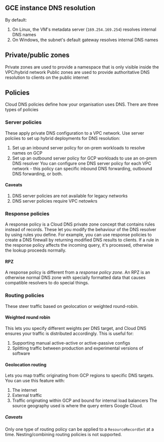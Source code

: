 ## GCE instance DNS resolution
By default:
1. On Linux, the VM's metadata server (`169.254.169.254`) resolves internal DNS names
1. On Windows, the subnet's default gateway resolves internal DNS names

## Private/public zones
Private zones are used to provide a namespace that is only visible inside the VPC/hybrid network
Public zones are used to provide authoritative DNS resolution to clients on the public internet

## Policies
Cloud DNS policies define how your organisation uses DNS.
There are three types of policies
### Server policies
These apply private DNS configuration to a VPC network.
Use server polciies to set up hybrid deployments for DNS resolution:
1. Set up an inbound server policy for on-prem workloads to resolve names on GCP
1. Set up an outbound server policy for GCP workloads to use an on-prem DNS resolver
You can configure one DNS server policy for each VPC network - this policy can specific inbound DNS forwarding, outbound DNS forwarding, or both.
#### Caveats
1. DNS server policies are not available for legacy networks
1. DNS server policies require VPC netowkrs
### Response policies
A response policy is a Cloud DNS private zone concept that contains rules instead of records.
These let you modify the behaviour of the DNS resolver by using rules you define.
For example, you can use response policies to create a DNS firewall by returning modified DNS results to clients.
If a rule in the response policy affects the incoming query, it's processed, otherwise the lookup proceeds normally.
#### RPZ
A response policy is different from a _response policy zone_.
An RPZ is an otherwise normal DNS zone with specially formatted data that causes compatible resolvers to do special things.
### Routing policies
These steer traffic based on geolocation or weighted round-robin.
#### Weighted round robin
This lets you specify different weights per DNS target, and Cloud DNS ensures your traffic is distributed accordingly.
This is useful for:
1. Supporting manual active-active or active-passive configs
1. Splitting traffic between production and experimental versions of software
#### Geolocation routing
Lets you map traffic originating from GCP regions to specific DNS targets.
You can use this feature with:
1. The internet
1. External traffic
1. Traffic originating within GCP and bound for internal load balancers
The source geography used is where the query enters Google Cloud.
##### Caveats
Only one type of routing policy can be applied to a `ResourceRecordSet` at a time.
Nesting/combining routing policies is not supported.
